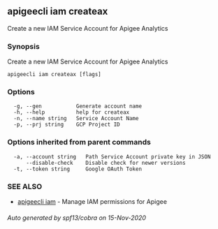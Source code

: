 ## apigeecli iam createax

Create a new IAM Service Account for Apigee Analytics

### Synopsis

Create a new IAM Service Account for Apigee Analytics

```
apigeecli iam createax [flags]
```

### Options

```
  -g, --gen           Generate account name
  -h, --help          help for createax
  -n, --name string   Service Account Name
  -p, --prj string    GCP Project ID
```

### Options inherited from parent commands

```
  -a, --account string   Path Service Account private key in JSON
      --disable-check    Disable check for newer versions
  -t, --token string     Google OAuth Token
```

### SEE ALSO

* [apigeecli iam](apigeecli_iam.md)	 - Manage IAM permissions for Apigee

###### Auto generated by spf13/cobra on 15-Nov-2020
